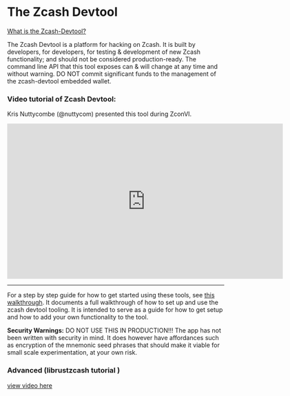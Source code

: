 # The Zcash Devtool

[What is the Zcash-Devtool?](https://github.com/zcash/zcash-devtool?tab=readme-ov-file) 

The Zcash Devtool is a platform for hacking on Zcash. It is built by developers, for developers, for testing & development of new Zcash functionality; and should not be considered production-ready. The command line API that this tool exposes can & will change at any time and without warning. DO NOT commit significant funds to the management of the zcash-devtool embedded wallet.

### Video tutorial of Zcash Devtool:
Kris Nuttycombe (@nuttycom) presented this tool during ZconVI.

<iframe width="640" height="360" src="https://www.youtube.com/embed/5gvQF5oFT8E" frameborder="0" allow="accelerometer; autoplay; encrypted-media; gyroscope; picture-in-picture" allowfullscreen></iframe>

---

For a step by step guide for how to get started using these tools, see [this walkthrough](https://github.com/zcash/zcash-devtool/blob/main/doc/walkthrough.md). It documents a full walkthrough of how to set up and use the zcash devtool tooling. It is intended to serve as a guide for how to get setup and how to add your own functionality to the tool.


**Security Warnings:**
DO NOT USE THIS IN PRODUCTION!!!
The app has not been written with security in mind. It does however have affordances such as encryption of the mnemonic seed phrases that should make it viable for small scale experimentation, at your own risk.

### Advanced (librustzcash tutorial )


[view video here](https://free2z.cash/uploadz/public/ZcashTutorial/librustzcash-a-rust-crates.mp4)


